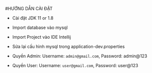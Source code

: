 
#HƯỚNG DẪN CÀI ĐẶT

- Cài đặt JDK 11 or 1.8

- Import database vào mysql

- Import Project vào IDE Intellij

- Sửa lại cấu hình mysql trong application-dev.properties

- Quyền Admin: Username: `admin@gmail.com`, Password: admin@123

- Quyền User: Username: `user@gmail.com`, Password: user@123
